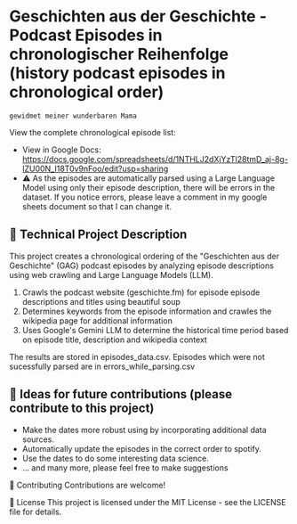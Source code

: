 # Geschichten aus der Geschichte - Podcast Episodes in chronologischer Reihenfolge (history podcast episodes in chronological order)

```bath
gewidmet meiner wunderbaren Mama
```


View the complete chronological episode list:
- View in Google Docs: https://docs.google.com/spreadsheets/d/1NTHLJ2dXjYzTl28tmD_aj-8g-lZU00N_I18T0v9nFoo/edit?usp=sharing
- ⚠️ As the episodes are automatically parsed using a Large Language Model using only their episode description, there will be errors in the dataset. If you notice errors, please leave a comment in my google sheets document so that I can change it.


## 📝 Technical Project Description
This project  creates a chronological ordering of the "Geschichten aus der Geschichte" (GAG) podcast episodes by analyzing episode descriptions using web crawling and Large Language Models (LLM). 

1. Crawls the podcast website (geschichte.fm) for episode episode descriptions and titles using beautiful soup
2. Determines keywords from the episode information and crawles the wikipedia page for additional information
3. Uses Google's Gemini LLM to determine the historical time period based on episode title, description and wikipedia context

The results are stored in episodes_data.csv. Episodes which were not sucessfully parsed are in errors_while_parsing.csv

## 🚀 Ideas for future contributions (please contribute to this project)
- Make the dates more robust using by incorporating additional data sources.
- Automatically update the episodes in the correct order to spotify.
- Use the dates to do some interesting data science.
- ... and many more, please feel free to make suggestions


🤝 Contributing
Contributions are welcome!

📄 License
This project is licensed under the MIT License - see the LICENSE file for details.

